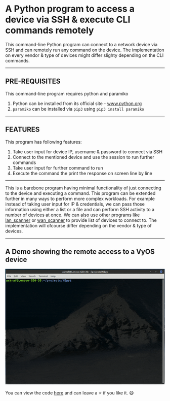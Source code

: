 # A Python program to access a device via SSH & execute CLI commands remotely
This command-line Python program can connect to a network device via SSH and can remotely run any command on the device. The implementation on every vendor & type of devices might differ slighty depending on the CLI commands.
***

## PRE-REQUISITES

This command-line program requires python and paramiko

1. Python can be installed from its official site - www.python.org
2. `paramiko` can be installed via `pip3` using `pip3 install paramiko`

***

## FEATURES

This program has following features:

1. Take user input for device IP, username & password to connect via SSH
2. Connect to the mentioned device and use the session to run further commands
3. Take user input for further command to run
4. Execute the command the print the response on screen line by line

*** 
This is a barebone program having minimal functionality of just connecting to the device and executing a command. This program can be extended further in many ways to perform more complex workloads. For example instead of taking user input for IP & credentials, we can pass those information using either a list or a file and can perform SSH activity to a number of devices at once. We can also use other programs like [lan_scanner](https://github.com/sudoashraf/lan_scanner) or [wan_scanner](https://github.com/sudoashraf/wan_scanner) to provide list of devices to connect to. The implementation will ofcourse differ depending on the vendor & type of devices. 

***

## A Demo showing the remote access to a VyOS device
![hello_device.gif](hello_device.gif)

You can view the code [here](hello_device.py) and can leave a :star: if you like it. :smile:
